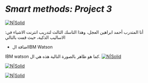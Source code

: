 # _Smart methods: Project 3_

[![N|Solid](https://i.ibb.co/TBXVywT/mixing.png)](Interface)

:أنا المتدرب أحمد ابراهين العجل، وهذا التاسك الثالث لتدريب انترنت الاشياء في الاساليب الذكية، حيث قمت بالتالي
- اضافة الIBM Watson


IBM watson كما هو ظاهر بالصورة التالية هذه هي ال.
[![N|Solid](https://i.ibb.co/xjXy4nf/Screenshot-2021-07-12-143217.png)](general)

[![N|Solid](https://i.ibb.co/xJtxPM5/Screenshot-2021-07-14-015751.png)](الواجهة)

[![N|Solid](https://i.ibb.co/5FgQhV8/Screenshot-2021-07-14-020410.png)](محادثة)
